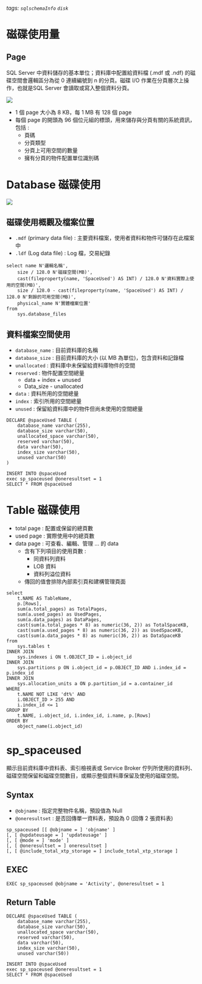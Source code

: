 ###### tags: `sqlschemaInfo` `disk`
# 磁碟使用量
## Page
SQL Server 中資料儲存的基本單位；資料庫中配置給資料檔 (.mdf 或 .ndf) 的磁碟空間會邏輯區分為從 0 連續編號到 n 的分頁。磁碟 I/O 作業在分頁層次上操作，也就是SQL Server 會讀取或寫入整個資料分頁。

![](https://i.imgur.com/DXyon2s.png)


- 1 個 page 大小為 8 KB，每 1 MB 有 128 個 page
- 每個 page 的開頭為 96 個位元組的標頭，用來儲存與分頁有關的系統資訊，包括 :
    - 頁碼
    - 分頁類型
    - 分頁上可用空間的數量
    - 擁有分頁的物件配置單位識別碼

# Database 磁碟使用
![](https://i.imgur.com/ZG4FEsw.png)

## 磁碟使用概觀及檔案位置
- `.mdf` (primary data file) : 主要資料檔案，使用者資料和物件可儲存在此檔案中
- `.ldf` (Log data file) : Log 檔，交易紀錄

```sql=
select name N'邏輯名稱',
    size / 128.0 N'磁碟空間(MB)',
    cast(fileproperty(name, 'SpaceUsed') AS INT) / 128.0 N'資料實際上使用的空間(MB)',
    size / 128.0 - cast(fileproperty(name, 'SpaceUsed') AS INT) / 128.0 N'剩餘的可用空間(MB)',
    physical_name N'實體檔案位置'
from
    sys.database_files
```

## 資料檔案空間使用
- `database_name` : 目前資料庫的名稱
- `database_size` : 目前資料庫的大小 (以 MB 為單位)，包含資料和記錄檔
- `unallocated` : 資料庫中未保留給資料庫物件的空間
- `reserved` : 物件配置空間總量 
    - data + index + unused
    - Data_size - unallocated
- `data` : 資料所用的空間總量
- `index` : 索引所用的空間總量
- `unused` : 保留給資料庫中的物件但尚未使用的空間總量

```sql=
DECLARE @spaceUsed TABLE (
    database_name varchar(255), 
    database_size varchar(50), 
    unallocated_space varchar(50),
    reserved varchar(50), 
    data varchar(50), 
    index_size varchar(50), 
    unused varchar(50)
)

INSERT INTO @spaceUsed
exec sp_spaceused @oneresultset = 1  
SELECT * FROM @spaceUsed
```

# Table 磁碟使用
- total page : 配置或保留的總頁數
- used page : 實際使用中的總頁數
- data page : 可查看、編輯、管理 ... 的 data
    - 含有下列項目的使用頁數 : 
        - 同資料列資料
        - LOB 資料
        - 資料列溢位資料
    - 傳回的值會排除內部索引頁和建構管理頁面

```sql=
select 
    t.NAME AS TableName,
    p.[Rows],
    sum(a.total_pages) as TotalPages, 
    sum(a.used_pages) as UsedPages, 
    sum(a.data_pages) as DataPages,
    cast(sum(a.total_pages * 8) as numeric(36, 2)) as TotalSpaceKB,
    cast(sum(a.used_pages * 8) as numeric(36, 2)) as UsedSpaceKB,
    cast(sum(a.data_pages * 8) as numeric(36, 2)) as DataSpaceKB
from 
    sys.tables t
INNER JOIN      
    sys.indexes i ON t.OBJECT_ID = i.object_id
INNER JOIN 
    sys.partitions p ON i.object_id = p.OBJECT_ID AND i.index_id = p.index_id
INNER JOIN 
    sys.allocation_units a ON p.partition_id = a.container_id
WHERE 
    t.NAME NOT LIKE 'dt%' AND
    i.OBJECT_ID > 255 AND   
    i.index_id <= 1
GROUP BY 
    t.NAME, i.object_id, i.index_id, i.name, p.[Rows]
ORDER BY 
    object_name(i.object_id) 
```






# sp_spaceused
顯示目前資料庫中資料表、索引檢視表或 Service Broker 佇列所使用的資料列、磁碟空間保留和磁碟空間數目，或顯示整個資料庫保留及使用的磁碟空間。

## Syntax
- `@objname` : 指定完整物件名稱，預設值為 Null
- `@oneresultset` : 是否回傳單一資料表，預設為 0 (回傳 2 張資料表)

```sql=
sp_spaceused [[ @objname = ] 'objname' ]   
[, [ @updateusage = ] 'updateusage' ]  
[, [ @mode = ] 'mode' ]  
[, [ @oneresultset = ] oneresultset ]  
[, [ @include_total_xtp_storage = ] include_total_xtp_storage ]
```

## EXEC
```sql=
EXEC sp_spaceused @objname = 'Activity', @oneresultset = 1 
```

## Return Table
```sql=
DECLARE @spaceUsed TABLE (
    database_name varchar(255), 
    database_size varchar(50), 
    unallocated_space varchar(50),
    reserved varchar(50), 
    data varchar(50), 
    index_size varchar(50), 
    unused varchar(50))

INSERT INTO @spaceUsed
exec sp_spaceused @oneresultset = 1  
SELECT * FROM @spaceUsed
```
